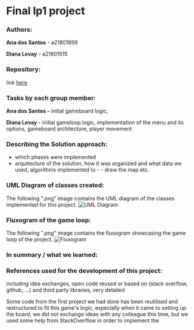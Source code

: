# Final lp1 project

### Authors:
**Ana dos Santos** - a21801899

**Diana Levay** - a21801515

### Repository:
link [here](https://github.com/nanilevay/projeto_lp1_segunda_epoca)

### Tasks by each group member:
**Ana dos Santos -** initial gameboard logic, 

**Diana Levay -** initial gameloop logic, implementation of the menu and its options, gameboard architecture, player movement

### Describing the Solution approach:
- which phases were implemented
- arquitecture of the solution, how it was organized and what data we used, algorithms implemented to - - draw the map etc.

### UML Diagram of classes created:
The following ".png" image contains the UML diagram of the classes implemented for this project.
![UML Diagram](URL)

### Fluxogram of the game loop:
The following ".png" image contains the fluxogram showcasing the game loop of the project.
![Fluxogram](URL)

### In summary / what we learned:

### References used for the development of this project:
including idea exchanges, open code reused or based on (stack overflow, github, ...) and third party libraries, very detailed

Some code from the first project we had done has been reutilised and restructured to fit this game's logic, especially when it came to setting up the board, we did not exchange ideas with any colleague this time, but we used some help from StackOverflow in order to implement the







